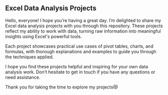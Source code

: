 ## Excel Data Analysis Projects
Hello, everyone! I hope you’re having a great day. I’m delighted to share my Excel data analysis projects with you through this repository. These projects reflect my ability to work with data, turning raw information into meaningful insights using Excel's powerful tools.

Each project showcases practical use cases of pivot tables, charts, and formulas, with thorough explanations and examples to guide you through the techniques applied.

I hope you find these projects helpful and inspiring for your own data analysis work. Don’t hesitate to get in touch if you have any questions or need assistance.

Thank you for taking the time to explore my projects😻
